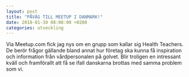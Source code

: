 ```yaml
---
layout: post
title: "PÅVÄG TILL MEETUP I DANMARK!"
date: 2018-01-30 08:00:00 +0200
categories: utveckling
---
```

Via Meetup.com fick jag nys om en grupp som kallar sig Health Teachers. De berör frågor gällande bland annat hur företag ska kunna få inspiration och information från vårdpersonalen på golvet. Blir troligen en intressant kväll och framförallt att få se ifall danskarna brottas med samma problem som vi.
